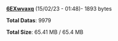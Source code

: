 [**6EXwvaxq**](/data/6EXwvaxq.txt) (15/02/23 - 01:48)- 1893 bytes

**Total Datas**: 9979

**Total Size**: 65.41 MB / 65.4 MB